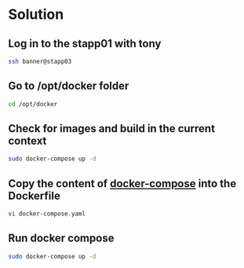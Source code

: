 # Solution

## Log in to the stapp01 with tony

```bash
ssh banner@stapp03
```

## Go to /opt/docker folder

```bash
cd /opt/docker
```

## Check for images and build in the current context

```bash
sudo docker-compose up -d
```

## Copy the content of [docker-compose](./docker-compose.yaml) into the Dockerfile

```bash
vi docker-compose.yaml
```

## Run docker compose

```bash
sudo docker-compose up -d
```
